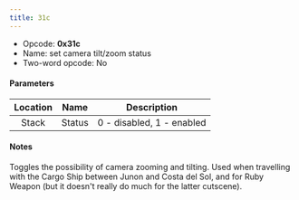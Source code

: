 ```yaml
---
title: 31c
---
```


- Opcode: **0x31c**
- Name: set camera tilt/zoom status
- Two-word opcode: No

#### Parameters

| Location |  Name  |        Description        |
|:--------:|:------:|:-------------------------:|
|  Stack   | Status | 0 - disabled, 1 - enabled |

#### Notes

Toggles the possibility of camera zooming and tilting. Used when travelling with the Cargo Ship between Junon and Costa del Sol, and for Ruby Weapon (but it doesn't really do much for the latter cutscene).
